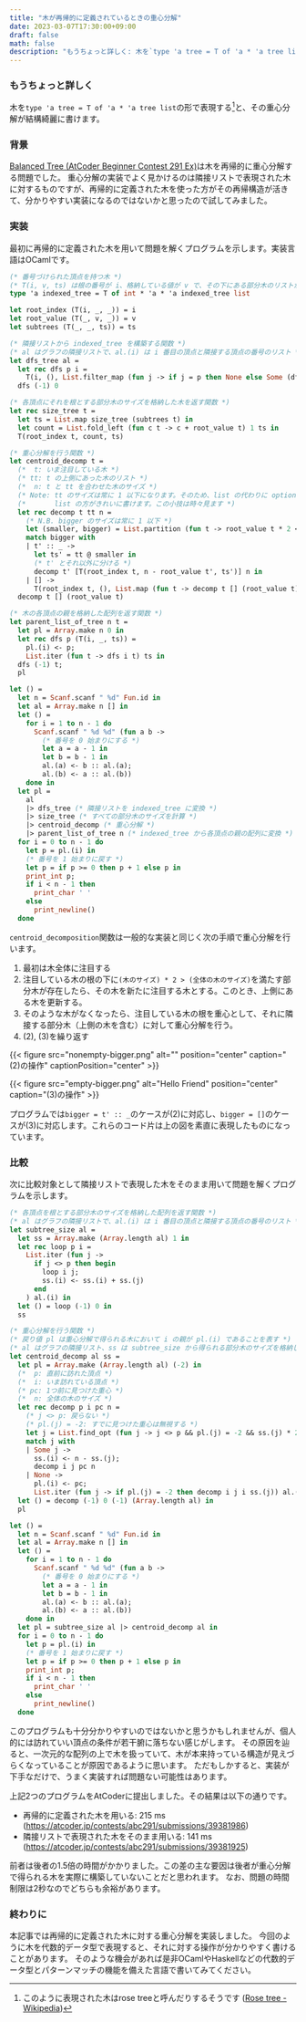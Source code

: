 ```yaml
---
title: "木が再帰的に定義されているときの重心分解"
date: 2023-03-07T17:30:00+09:00
draft: false
math: false
description: "もうちょっと詳しく: 木を`type 'a tree = T of 'a * 'a tree list`の形で表現すると、その重心分解が結構綺麗に書けます。"
---
```


### もうちょっと詳しく
木を`type 'a tree = T of 'a * 'a tree list`の形で表現する[^1]と、その重心分解が結構綺麗に書けます。

[^1]:このように表現された木はrose treeと呼んだりするそうです ([Rose tree - Wikipedia](https://en.wikipedia.org/wiki/Rose_tree))

### 背景
[Balanced Tree (AtCoder Beginner Contest 291 Ex)](https://atcoder.jp/contests/abc291/tasks/abc291_h)は木を再帰的に重心分解する問題でした。
重心分解の実装でよく見かけるのは隣接リストで表現された木に対するものですが、再帰的に定義された木を使った方がその再帰構造が活きて、分かりやすい実装になるのではないかと思ったので試してみました。

### 実装
最初に再帰的に定義された木を用いて問題を解くプログラムを示します。実装言語はOCamlです。

```ocaml
(* 番号づけられた頂点を持つ木 *)
(* T(i, v, ts) は根の番号が i、格納している値が v で、その下にある部分木のリストが ts である木を表す *)
type 'a indexed_tree = T of int * 'a * 'a indexed_tree list

let root_index (T(i, _, _)) = i
let root_value (T(_, v, _)) = v
let subtrees (T(_, _, ts)) = ts

(* 隣接リストから indexed_tree を構築する関数 *)
(* al はグラフの隣接リストで、al.(i) は i 番目の頂点と隣接する頂点の番号のリスト *)
let dfs_tree al =
  let rec dfs p i =
    T(i, (), List.filter_map (fun j -> if j = p then None else Some (dfs i j)) al.(i)) in
  dfs (-1) 0

(* 各頂点にそれを根とする部分木のサイズを格納した木を返す関数 *)
let rec size_tree t =
  let ts = List.map size_tree (subtrees t) in
  let count = List.fold_left (fun c t -> c + root_value t) 1 ts in
  T(root_index t, count, ts)

(* 重心分解を行う関数 *)
let centroid_decomp t =
  (*  t: いま注目している木 *)
  (* tt: t の上側にあった木のリスト *)
  (*  n: t と tt を合わせた木のサイズ *)
  (* Note: tt のサイズは常に 1 以下になります。そのため、list の代わりに option を使ってもいいですが、 *)
  (*       list の方がきれいに書けます。この小技は時々見ます *)
  let rec decomp t tt n =
    (* N.B. bigger のサイズは常に 1 以下 *)
    let (smaller, bigger) = List.partition (fun t -> root_value t * 2 <= n) (subtrees t) in
    match bigger with
    | t' :: _ ->
      let ts' = tt @ smaller in
      (* t' とそれ以外に分ける *)
      decomp t' [T(root_index t, n - root_value t', ts')] n in
    | [] ->
      T(root_index t, (), List.map (fun t -> decomp t [] (root_value t)) (tt @ subtrees t))
  decomp t [] (root_value t)

(* 木の各頂点の親を格納した配列を返す関数 *)
let parent_list_of_tree n t =
  let pl = Array.make n 0 in
  let rec dfs p (T(i, _, ts)) =
    pl.(i) <- p;
    List.iter (fun t -> dfs i t) ts in
  dfs (-1) t;
  pl

let () =
  let n = Scanf.scanf " %d" Fun.id in
  let al = Array.make n [] in
  let () =
    for i = 1 to n - 1 do
      Scanf.scanf " %d %d" (fun a b -> 
        (* 番号を 0 始まりにする *)
        let a = a - 1 in
        let b = b - 1 in
        al.(a) <- b :: al.(a);
        al.(b) <- a :: al.(b))
    done in
  let pl =
    al
    |> dfs_tree (* 隣接リストを indexed_tree に変換 *)
    |> size_tree (* すべての部分木のサイズを計算 *)
    |> centroid_decomp (* 重心分解 *)
    |> parent_list_of_tree n (* indexed_tree から各頂点の親の配列に変換 *) in
  for i = 0 to n - 1 do
    let p = pl.(i) in
    (* 番号を 1 始まりに戻す *)    
    let p = if p >= 0 then p + 1 else p in
    print_int p;
    if i < n - 1 then
      print_char ' '
    else
      print_newline()
  done
```

`centroid_decomposition`関数は一般的な実装と同じく次の手順で重心分解を行います。
1. 最初は木全体に注目する
2. 注目している木の根の下に`(木のサイズ) * 2 > (全体の木のサイズ)`を満たす部分木が存在したら、その木を新たに注目する木とする。このとき、上側にある木を更新する。
3. そのような木がなくなったら、注目している木の根を重心として、それに隣接する部分木（上側の木を含む）に対して重心分解を行う。
4. (2), (3)を繰り返す

{{< figure src="nonempty-bigger.png" alt="" position="center" caption="(2)の操作" captionPosition="center" >}}

{{< figure src="empty-bigger.png" alt="Hello Friend" position="center" caption="(3)の操作" >}}

プログラムでは`bigger = t' :: _`のケースが(2)に対応し、`bigger = []`のケースが(3)に対応します。これらのコード片は上の図を素直に表現したものになっています。

### 比較
次に比較対象として隣接リストで表現した木をそのまま用いて問題を解くプログラムを示します。

```ocaml
(* 各頂点を根とする部分木のサイズを格納した配列を返す関数 *)
(* al はグラフの隣接リストで、al.(i) は i 番目の頂点と隣接する頂点の番号のリスト *)
let subtree_size al =
  let ss = Array.make (Array.length al) 1 in
  let rec loop p i =
    List.iter (fun j ->
      if j <> p then begin
        loop i j;
        ss.(i) <- ss.(i) + ss.(j)
      end
    ) al.(i) in
  let () = loop (-1) 0 in
  ss

(* 重心分解を行う関数 *)
(* 戻り値 pl は重心分解で得られる木において i の親が pl.(i) であることを表す *)
(* al はグラフの隣接リスト、ss は subtree_size から得られる部分木のサイズを格納した配列 *)
let centroid_decomp al ss =
  let pl = Array.make (Array.length al) (-2) in
  (*  p: 直前に訪れた頂点 *)
  (*  i: いま訪れている頂点 *)
  (* pc: 1つ前に見つけた重心 *)
  (*  n: 全体の木のサイズ *)
  let rec decomp p i pc n =
    (* j <> p: 戻らない *)
    (* pl.(j) = -2: すでに見つけた重心は無視する *)
    let j = List.find_opt (fun j -> j <> p && pl.(j) = -2 && ss.(j) * 2 > n) al.(i) in
    match j with
    | Some j ->
      ss.(i) <- n - ss.(j);
      decomp i j pc n
    | None ->
      pl.(i) <- pc;
      List.iter (fun j -> if pl.(j) = -2 then decomp i j i ss.(j)) al.(i) in
  let () = decomp (-1) 0 (-1) (Array.length al) in
  pl

let () =
  let n = Scanf.scanf " %d" Fun.id in
  let al = Array.make n [] in
  let () =
    for i = 1 to n - 1 do
      Scanf.scanf " %d %d" (fun a b ->
        (* 番号を 0 始まりにする *)
        let a = a - 1 in
        let b = b - 1 in
        al.(a) <- b :: al.(a);
        al.(b) <- a :: al.(b))
    done in
  let pl = subtree_size al |> centroid_decomp al in
  for i = 0 to n - 1 do
    let p = pl.(i) in
    (* 番号を 1 始まりに戻す *)
    let p = if p >= 0 then p + 1 else p in
    print_int p;
    if i < n - 1 then
      print_char ' '
    else
      print_newline()
  done
```

このプログラムも十分分かりやすいのではないかと思うかもしれませんが、個人的には訪れていい頂点の条件が若干腑に落ちない感じがします。
その原因を辿ると、一次元的な配列の上で木を扱っていて、木が本来持っている構造が見えづらくなっていることが原因であるように思います。
ただもしかすると、実装が下手なだけで、うまく実装すれば問題ない可能性はあります。

上記2つのプログラムをAtCoderに提出しました。その結果は以下の通りです。
- 再帰的に定義された木を用いる: 215 ms (https://atcoder.jp/contests/abc291/submissions/39381986)
- 隣接リストで表現された木をそのまま用いる: 141 ms (https://atcoder.jp/contests/abc291/submissions/39381925)

前者は後者の1.5倍の時間がかかりました。この差の主な要因は後者が重心分解で得られる木を実際に構築していないことだと思われます。
なお、問題の時間制限は2秒なのでどちらも余裕があります。

### 終わりに
本記事では再帰的に定義された木に対する重心分解を実装しました。
今回のように木を代数的データ型で表現すると、それに対する操作が分かりやすく書けることがあります。
そのような機会があれば是非OCamlやHaskellなどの代数的データ型とパターンマッチの機能を備えた言語で書いてみてください。